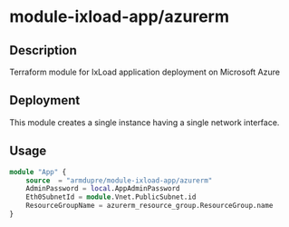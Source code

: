 # module-ixload-app/azurerm

## Description
Terraform module for IxLoad application deployment on Microsoft Azure

## Deployment
This module creates a single instance having a single network interface.

## Usage
```tf
module "App" {
	source  = "armdupre/module-ixload-app/azurerm"
	AdminPassword = local.AppAdminPassword
	Eth0SubnetId = module.Vnet.PublicSubnet.id
	ResourceGroupName = azurerm_resource_group.ResourceGroup.name
}
```